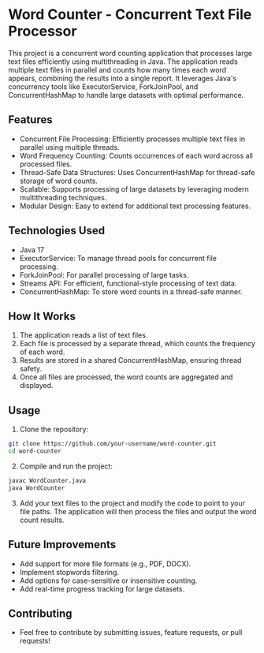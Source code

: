 # Word Counter - Concurrent Text File Processor

This project is a concurrent word counting application that processes large text files efficiently using multithreading in Java. The application reads multiple text files in parallel and counts how many times each word appears, combining the results into a single report. It leverages Java's concurrency tools like ExecutorService, ForkJoinPool, and ConcurrentHashMap to handle large datasets with optimal performance.

## Features
- Concurrent File Processing: Efficiently processes multiple text files in parallel using multiple threads.
- Word Frequency Counting: Counts occurrences of each word across all processed files.
- Thread-Safe Data Structures: Uses ConcurrentHashMap for thread-safe storage of word counts.
- Scalable: Supports processing of large datasets by leveraging modern multithreading techniques.
- Modular Design: Easy to extend for additional text processing features.

## Technologies Used
- Java 17
- ExecutorService: To manage thread pools for concurrent file processing.
- ForkJoinPool: For parallel processing of large tasks.
- Streams API: For efficient, functional-style processing of text data.
- ConcurrentHashMap: To store word counts in a thread-safe manner.

## How It Works
1. The application reads a list of text files.
2. Each file is processed by a separate thread, which counts the frequency of each word.
3. Results are stored in a shared ConcurrentHashMap, ensuring thread safety.
4. Once all files are processed, the word counts are aggregated and displayed.

## Usage
1. Clone the repository:
```bash
git clone https://github.com/your-username/word-counter.git
cd word-counter
```
2. Compile and run the project:
```bash
javac WordCounter.java
java WordCounter
```
3. Add your text files to the project and modify the code to point to your file paths. The application will then process the files and output the word count results.

## Future Improvements
- Add support for more file formats (e.g., PDF, DOCX).
- Implement stopwords filtering.
- Add options for case-sensitive or insensitive counting.
- Add real-time progress tracking for large datasets.

## Contributing
- Feel free to contribute by submitting issues, feature requests, or pull requests!

